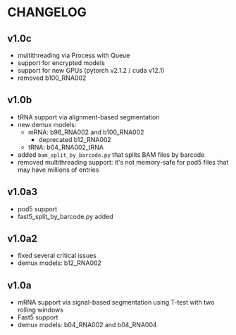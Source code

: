 # CHANGELOG

## v1.0c
- multithreading via Process with Queue
- support for encrypted models
- support for new GPUs (pytorch v2.1.2 / cuda v12.1)
- removed b100_RNA002

## v1.0b
- tRNA support via alignment-based segmentation
- new demux models:
  - mRNA: b96_RNA002 and b100_RNA002
    - deprecated b12_RNA002
  - tRNA: b04_RNA002_tRNA
- added `bam_split_by_barcode.py` that splits BAM files by barcode
- removed multithreading support: it's not memory-safe for pod5 files that may have millions of entries

## v1.0a3
- pod5 support
- fast5_split_by_barcode.py added

## v1.0a2
- fixed several critical issues
- demux models: b12_RNA002

## v1.0a
- mRNA support via signal-based segmentation using T-test with two rolling windows
- Fast5 support
- demux models: b04_RNA002 and b04_RNA004




